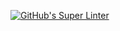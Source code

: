 [![GitHub's Super Linter](https://github.com//sirinec12345/Unit1-03-HTML-Style-1-/tree/main/.github/workflows/workflows/GitHub's%20Super%20Linter/badge.svg)](https://github.com//sirinec12345/Unit1-03-HTML-Style-1-/tree/main/.github/workflows/actions)